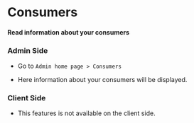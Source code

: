 # Consumers
#### Read information about your consumers

### Admin Side

- Go to `Admin home page > Consumers`

<ImageZoom
src="images/consumers/consumers_menu.png"
:border="true"
width="200"
/>

 - Here information about your consumers will be displayed.

<ImageZoom
src="images/consumers/consumers_page.png"
:border="true"
width="600"
/>

### Client Side
 - This features is not available on the client side.